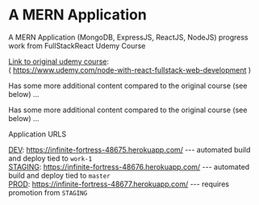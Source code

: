 # A MERN Application

A MERN Application (MongoDB, ExpressJS, ReactJS, NodeJS) progress work from FullStackReact Udemy Course

[Link to original udemy course](https://www.udemy.com/node-with-react-fullstack-web-development "Original Course"):  
( https://www.udemy.com/node-with-react-fullstack-web-development )

Has some more additional content compared to the original course (see below) ...

Has some more additional content compared to the original course (see below) ...

Application URLS  

[DEV](https://infinite-fortress-48675.herokuapp.com/): https://infinite-fortress-48675.herokuapp.com/     --- automated build and deploy tied to `work-1`  
[STAGING](https://infinite-fortress-48676.herokuapp.com/): https://infinite-fortress-48676.herokuapp.com/ --- automated build and deploy tied to `master`  
[PROD](https://infinite-fortress-48676.herokuapp.com/): https://infinite-fortress-48677.herokuapp.com/    --- requires promotion from `STAGING`
